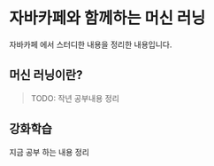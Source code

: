 # 자바카페와 함께하는 머신 러닝 

자바카페 에서 스터디한 내용을 정리한 내용입니다.  

## 머신 러닝이란?

> TODO: 작년 공부내용 정리 

## 강화학습

지금 공부 하는 내용 정리

